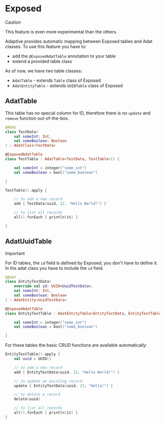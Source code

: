 # Exposed

> [!CAUTION]
>
> This feature is even more experimental than the others.
>

Adaptive provides automatic mapping between Exposed tables and Adat classes.
To use this feature you have to:

- add the `@ExposedAdatTable` annotation to your table
- extend a provided table class

As of now, we have two table classes:

- `AdatTable` - extends `Table` class of Exposed
- `AdatEntityTable` - extends `UUIDTable` class of Exposed

## AdatTable

This table has no special column for ID, therefore there is no `update` and `remove` function
out-of-the-box.

```kotlin
@Adat
class TestData(
    val someInt: Int,
    val someBoolean: Boolean
) : AdatClass<TestData>

@ExposedAdatTable
class TestTable : AdatTable<TestData, TestTable>() {

    val someInt = integer("some_int")
    val someBoolean = bool("some_boolean")

}
```

```kotlin
TestTable().apply {

    // to add a new record
    add { TestData(uuid, 12, "Hello World!") }

    // to list all records
    all().forEach { println(it) }

}
```

## AdatUuidTable

> [!IMPORTANT]
>
> For ID tables, the `id` field is defined by Exposed, you don't have to define it. In the adat class
> you have to include the `id` field.
>

```kotlin
@Adat
class EntityTestData(
    override val id: UUID<UuidTestData>,
    val someInt: Int,
    val someBoolean: Boolean
) : AdatEntity<UuidTestData>

@ExposedAdatTable
class EntityTestTable : AdatEntityTable<EntityTestData, EntityTestTable>() {

    val someInt = integer("some_int")
    val someBoolean = bool("some_boolean")

}
```

For these tables the basic CRUD functions are available automatically:

```kotlin
EntityTestTable().apply {
    val uuid = UUID()

    // to add a new record
    add { EntityTestData(uuid, 12, "Hello World!") }

    // to update an existing record
    update { EntityTestData(uuid, 23, "Hello!") }

    // to delete a record
    delete(uuid)

    // to list all records
    all().forEach { println(it) }
}
```